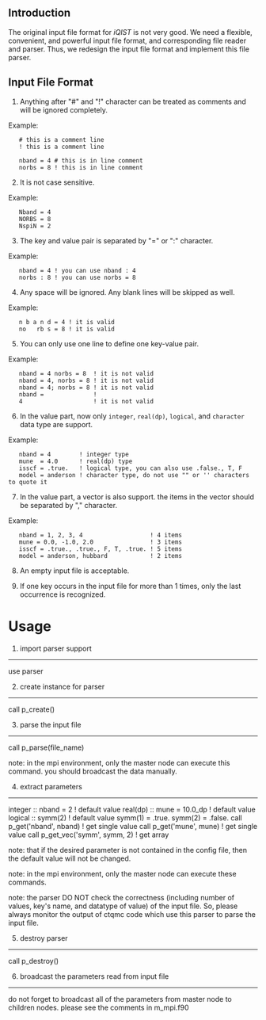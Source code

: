 ## Introduction

The original input file format for *iQIST* is not very good. We need a flexible, convenient, and powerful input file format, and corresponding file reader and parser. Thus, we redesign the input file format and implement this file parser.

## Input File Format

1. Anything after "#" and "!" character can be treated as comments and will be ignored completely.

Example:

```text
   # this is a comment line
   ! this is a comment line

   nband = 4 # this is in line comment
   norbs = 8 ! this is in line comment
```

2. It is not case sensitive.

Example:

```text
   Nband = 4
   NORBS = 8
   NspiN = 2
```

3. The key and value pair is separated by "=" or ":" character.

Example:

```text
   nband = 4 ! you can use nband : 4
   norbs : 8 ! you can use norbs = 8
```

4. Any space will be ignored. Any blank lines will be skipped as well.

Example:

```text
   n b a n d = 4 ! it is valid
   no   rb s = 8 ! it is valid
```

5. You can only use one line to define one key-value pair.

Example:

```text
   nband = 4 norbs = 8  ! it is not valid
   nband = 4, norbs = 8 ! it is not valid
   nband = 4; norbs = 8 ! it is not valid
   nband =              !
   4                    ! it is not valid
```

6. In the value part, now only `integer`, `real(dp)`, `logical`, and `character` data type are support.

Example:

```text
   nband = 4        ! integer type
   mune  = 4.0      ! real(dp) type
   isscf = .true.   ! logical type, you can also use .false., T, F
   model = anderson ! character type, do not use "" or '' characters to quote it
```

7. In the value part, a vector is also support. the items in the vector should be separated by "," character.

Example:

```text
   nband = 1, 2, 3, 4                   ! 4 items
   mune = 0.0, -1.0, 2.0                ! 3 items
   isscf = .true., .true., F, T, .true. ! 5 items
   model = anderson, hubbard            ! 2 items
```

8. An empty input file is acceptable.

9. If one key occurs in the input file for more than 1 times, only the last occurrence is recognized.

Usage
=====

1. import parser support
------------------------

use parser

2. create instance for parser
-----------------------------

call p_create()

3. parse the input file
-----------------------

call p_parse(file_name)

note: in the mpi environment, only the master node can execute this
command. you should broadcast the data manually.

4. extract parameters
---------------------

integer :: nband = 2            ! default value
real(dp) :: mune = 10.0_dp      ! default value
logical :: symm(2)              ! default value
symm(1) = .true.
symm(2) = .false.
call p_get('nband', nband)      ! get single value
call p_get('mune', mune)        ! get single value
call p_get_vec('symm', symm, 2) ! get array

note: that if the desired parameter is not contained in the config file,
then the default value will not be changed.

note: in the mpi environment, only the master node can execute these
commands.

note: the parser DO NOT check the correctness (including number of
values, key's name, and datatype of value) of the input file. So, please
always monitor the output of ctqmc code which use this parser to parse
the input file.

5. destroy parser
-----------------

call p_destroy()

6. broadcast the parameters read from input file
------------------------------------------------

do not forget to broadcast all of the parameters from master node to
children nodes. please see the comments in m_mpi.f90


